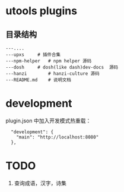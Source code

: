 # utools plugins

## 目录结构
```
---....
---upxs		# 插件合集
---npm-helper	# npm helper 源码
---dosh		# dosh(like dash)dev-docs  源码
---hanzi		# hanzi-culture 源码
---README.md	# 说明文档
```

# development
plugin.json 中加入开发模式热重载：
```
  "development": {
    "main": "http://localhost:8080"
  },
```



# TODO
1. 查询成语，汉字，诗集

